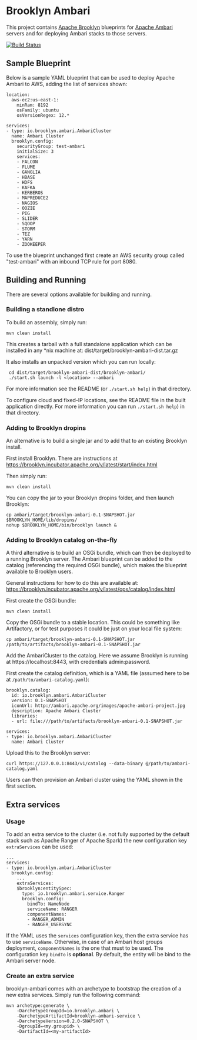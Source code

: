 Brooklyn Ambari
===

This project contains [Apache Brooklyn](https://brooklyn.incubator.apache.org/)
blueprints for [Apache Ambari](https://ambari.apache.org) servers and for deploying
Ambari stacks to those servers.


[![Build Status](https://api.travis-ci.org/brooklyncentral/brooklyn-ambari.svg?branch=master)](https://travis-ci.org/brooklyncentral/brooklyn-ambari)


## Sample Blueprint

Below is a sample YAML blueprint that can be used to deploy Apache Ambari
to AWS, adding the list of services shown:
 
    location:
      aws-ec2:us-east-1:
        minRam: 8192
        osFamily: ubuntu
        osVersionRegex: 12.*

    services:
    - type: io.brooklyn.ambari.AmbariCluster
      name: Ambari Cluster
      brooklyn.config:
        securityGroup: test-ambari
        initialSize: 3
        services:
        - FALCON
        - FLUME
        - GANGLIA
        - HBASE
        - HDFS
        - KAFKA
        - KERBEROS
        - MAPREDUCE2
        - NAGIOS
        - OOZIE
        - PIG
        - SLIDER
        - SQOOP
        - STORM
        - TEZ
        - YARN
        - ZOOKEEPER

To use the blueprint unchanged first create an AWS security group called "test-ambari" with
an inbound TCP rule for port 8080.


## Building and Running

There are several options available for building and running.


### Building a standlone distro

To build an assembly, simply run:

    mvn clean install

This creates a tarball with a full standalone application which can be installed in any *nix machine at:
    dist/target/brooklyn-ambari-dist.tar.gz

It also installs an unpacked version which you can run locally:
 
     cd dist/target/brooklyn-ambari-dist/brooklyn-ambari/
     ./start.sh launch -l <location> --ambari

For more information see the README (or `./start.sh help`) in that directory.

To configure cloud and fixed-IP locations, see the README file in the built application directly.
For more information you can run `./start.sh help`) in that directory.


### Adding to Brooklyn dropins

An alternative is to build a single jar and to add that to an existing Brooklyn install.

First install Brooklyn. There are instructions at https://brooklyn.incubator.apache.org/v/latest/start/index.html

Then simply run:

    mvn clean install

You can copy the jar to your Brooklyn dropins folder, and then launch Brooklyn:

    cp ambari/target/brooklyn-ambari-0.1-SNAPSHOT.jar $BROOKLYN_HOME/lib/dropins/
    nohup $BROOKLYN_HOME/bin/brooklyn launch &


### Adding to Brooklyn catalog on-the-fly

A third alternative is to build an OSGi bundle, which can then be deployed to
a running Brooklyn server. The Ambari blueprint can be added to the catalog
(referencing the required OSGi bundle), which makes the blueprint available
to Brooklyn users.

General instructions for how to do this are available at:
https://brooklyn.incubator.apache.org/v/latest/ops/catalog/index.html

First create the OSGi bundle:

    mvn clean install

Copy the OSGi bundle to a stable location. This could be something like Artifactory, or
for test purposes it could be just on your local file system:

    cp ambari/target/brooklyn-ambari-0.1-SNAPSHOT.jar /path/to/artifacts/brooklyn-ambari-0.1-SNAPSHOT.jar

Add the AmbariCluster to the catalog. Here we assume Brooklyn is running at https://localhost:8443,
with credentials admin:password.

First create the catalog definition, which is a YAML file (assumed here to be at `/path/to/ambari-catalog.yaml`):

    brooklyn.catalog:
      id: io.brooklyn.ambari.AmbariCluster
      version: 0.1-SNAPSHOT
      iconUrl: http://ambari.apache.org/images/apache-ambari-project.jpg
      description: Apache Ambari Cluster
      libraries:
      - url: file:///path/to/artifacts/brooklyn-ambari-0.1-SNAPSHOT.jar

    services:
    - type: io.brooklyn.ambari.AmbariCluster
      name: Ambari Cluster

Upload this to the Brooklyn server:

    curl https://127.0.0.1:8443/v1/catalog --data-binary @/path/to/ambari-catalog.yaml

Users can then provision an Ambari cluster using the YAML shown in the first section.

## Extra services

### Usage

To add an extra service to the cluster (i.e. not fully supported by the default stack such as Apache Ranger of Apache Spark)
the new configuration key `extraServices` can be used:

    ...
    services:
    - type: io.brooklyn.ambari.AmbariCluster
      brooklyn.config:
        ...
        extraServices:
        $brooklyn:entitySpec:
          type: io.brooklyn.ambari.service.Ranger
          brooklyn.config:
            bindTo: NameNode
            serviceName: RANGER
            componentNames:
            - RANGER_ADMIN
            - RANGER_USERSYNC

If the YAML uses the `services` configuration key, then the extra service has to use `serviceName`. Otherwise, in case of
an Ambari host groups deployment, `componentNames` is the one that must to be used. The configuration key `bindTo` is
**optional**. By default, the entity will be bind to the Ambari server node.

### Create an extra service

brooklyn-ambari comes with an archetype to bootstrap the creation of a new extra services. Simply run the following
command:

    mvn archetype:generate \
        -DarchetypeGroupId=io.brooklyn.ambari \
        -DarchetypeArtifactId=brooklyn-ambari-service \
        -DarchetypeVersion=0.2.0-SNAPSHOT \
        -DgroupId=<my.groupid> \
        -DartifactId=<my-artifactId>
  